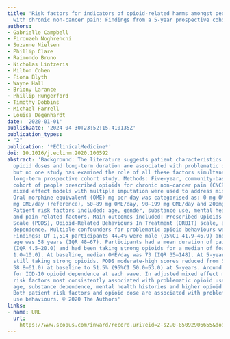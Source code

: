 ```yaml
---
title: 'Risk factors for indicators of opioid-related harms amongst people living
  with chronic non-cancer pain: Findings from a 5-year prospective cohort study'
authors:
- Gabrielle Campbell
- Firouzeh Noghrehchi
- Suzanne Nielsen
- Phillip Clare
- Raimondo Bruno
- Nicholas Lintzeris
- Milton Cohen
- Fiona Blyth
- Wayne Hall
- Briony Larance
- Phillip Hungerford
- Timothy Dobbins
- Michael Farrell
- Louisa Degenhardt
date: '2020-01-01'
publishDate: '2024-04-30T23:52:15.410135Z'
publication_types:
- "2"
publication: '*EClinicalMedicine*'
doi: 10.1016/j.eclinm.2020.100592
abstract: 'Background: The literature suggests patient characteristics and higher
  opioid doses and long-term duration are associated with problematic opioid behaviours
  but no one study has examined the role of all these factors simultaneously in a
  long-term prospective cohort study. Methods: Five-year, community-based, prospective
  cohort of people prescribed opioids for chronic non-cancer pain (CNCP). Logistic
  mixed effect models with multiple imputation were used to address missing data.
  Oral morphine equivalent (OME) mg per day was categorised as: 0 mg OME/day, 1–49
  mg OME/day (reference), 50–89 mg OME/day, 90–199 mg OME/day and 200mg+ OME/day.
  Patient risk factors included: age, gender, substance use, mental health history
  and pain-related factors. Main outcomes included: Prescribed Opioids Difficulties
  Scale (PODS), Opioid-Related Behaviours In Treatment (ORBIT) scale, and ICD-10 opioid
  dependence. Multiple confounders for problematic opioid behaviours were assessed.
  Findings: Of 1,514 participants 44.4% were male (95%CI 41.9–46.9) and their mean
  age was 58 years (IQR 48–67). Participants had a mean duration of pain of 10 years
  (IQR 4.5–20.0) and had been taking strong opioids for a median of four years (IQR
  1.0–10.0). At baseline, median OME/day was 73 (IQR 35–148). At 5-years, 85% were
  still taking strong opioids. PODS moderate-high scores reduced from 59.9% (95%CI
  58.8–61.0) at baseline to 51.5% (95%CI 50.0–53.0) at 5-years. Around 9% met criteria
  for ICD-10 opioid dependence at each wave. In adjusted mixed effect models, the
  risk factors most consistently associated with problematic opioid use were: younger
  age, substance dependence, mental health histories and higher opioid doses. Interpretation:
  Both patient risk factors and opioid dose are associated with problematic opioid
  use behaviours. © 2020 The Authors'
links:
- name: URL
  url: 
    https://www.scopus.com/inward/record.uri?eid=2-s2.0-85092906655&doi=10.1016%2fj.eclinm.2020.100592&partnerID=40&md5=ae86eb8a4ab4a66f5439499a7074431f
---
```

